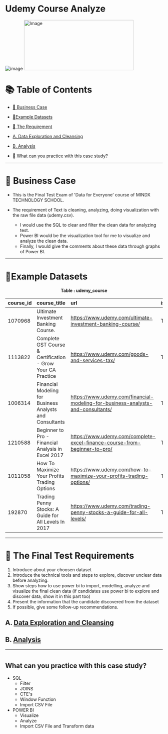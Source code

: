 # Udemy Course Analyze

![image](https://user-images.githubusercontent.com/101379141/201034913-14b91204-a5d5-4888-beb9-97ee644ce43c.png)            <img src="https://user-images.githubusercontent.com/101379141/201035143-6f1af4fe-4169-4074-8287-6790d88803db.png" alt="Image" width="350" height="160">




# :books: Table of Contents <!-- omit in toc -->

- [:briefcase: Business Case](#briefcase-business-case)
- [:bookmark_tabs:Example Datasets](#bookmark_tabsexample-datasets)
- [:triangular_flag_on_post: The Requirement](#triangular_flag_on_post-the-final-test-requirements)
- [A. Data Exploration and Cleansing](#a-data-exploration-and-cleansing)
- [B. Analysis](#b-analysis)

- [📃 What can you practice with this case study?](#what-can-you-practice-with-this-case-study)

---

# :briefcase: Business Case

- This is the Final Test Exam of 'Data for Everyone' course of MINDX TECHNOLOGY SCHOOL.

- The requirement of Text is cleaning, analyzing, doing visualization with the raw file data (udemy.csv).
  - I would use the SQL to clear and filter the clean data for analyzing test.
  - Power BI would be the visualization tool for me to visualize and analyze the clean data.
  - Finally, I would give the comments about these data through graphs of Power BI.

---

# :bookmark_tabs:Example Datasets

<div align="center">

**Table : udemy_course**

|course_id|course_title|url|is_paid|price|num_subscribers|num_reviews|num_lectures|level|content_duration|published_timestamp|subject|
|:----|:-----|:----|:----|:----|:----|:----|:----|:----|:----|:----|:----|
1070968|Ultimate Investment Banking Course.|https://www.udemy.com/ultimate-investment-banking-course/|TRUE|200|2147|23|51|All Levels|1.5|1/19/2017 3:58|Business Finance|
1113822|Complete GST Course & Certification - Grow Your CA Practice|https://www.udemy.com/goods-and-services-tax/|TRUE|75|2792|923|274|All Levels|39|3/9/2017 23:34|Business Finance|
1006314|Financial Modeling for Business Analysts and Consultants|https://www.udemy.com/financial-modeling-for-business-analysts-and-consultants/|TRUE|45|2174|74|51|Intermediate Level|2.5|12/20/2016 2:26|Business Finance|
1210588|Beginner to Pro - Financial Analysis in Excel 2017|https://www.udemy.com/complete-excel-finance-course-from-beginner-to-pro/|TRUE|95|2451|11|36|All Levels|3|5/31/2017 3:07|Business Finance|
1011058|How To Maximize Your Profits Trading Options|https://www.udemy.com/how-to-maximize-your-profits-trading-options/|TRUE|200|1276|45|26|Intermediate Level|2|12/13/2016 21:57|Business Finance|
192870|Trading Penny Stocks: A Guide for All Levels In 2017|https://www.udemy.com/trading-penny-stocks-a-guide-for-all-levels/|TRUE|150|9221|138|25|All Levels|3|5/2/2014 22:13|Business Finance|



</div>

---

# :triangular_flag_on_post: The Final Test Requirements
1.	Introduce about your choosen dataset
2.	Introduce the technical tools and steps to explore, discover unclear data before analyzing.
3.	Show steps how to use power bi to import, modelling, analyze and visualize the final clean data (if candidates use power bi to explore and discover data, show it in this part too)
4.	Present the information that the candidate discovered from the dataset
5.	 If possible, give some follow-up recommendations. 

## A. [Data Exploration and Cleansing](https://github.com/beto1810/Udemy-Course-Analyze/blob/main/A.Data%20Exploration%20%26%20Cleansing.md)


## B. [Analysis](https://github.com/beto1810/Udemy-Course-Analyze/blob/main/B.Analysis.md)


***
#
## What can you practice with this case study?
- SQL
  - Filter
  - JOINS
  - CTE's
  - Window Function
  - Import CSV File
- POWER BI
  - Visualize
  - Analyze
  - Import CSV File and Transform data


